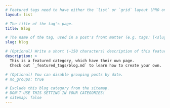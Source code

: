 ```yaml
---
# Featured tags need to have either the `list` or `grid` layout (PRO only).
layout: list

# The title of the tag's page.
title: Blog

# The name of the tag, used in a post's front matter (e.g. tags: [<slug>]).
slug: blog

# (Optional) Write a short (~150 characters) description of this featured tag.
description: >
  This is a featured category, which have their own page.
  Check out `_featured_tags/blog.md` to learn how to create your own.

# (Optional) You can disable grouping posts by date.
# no_groups: true

# Exclude this blog category from the sitemap.
# DON'T USE THIS SETTING IN YOUR CATEGORIES!
# sitemap: false
---
```

